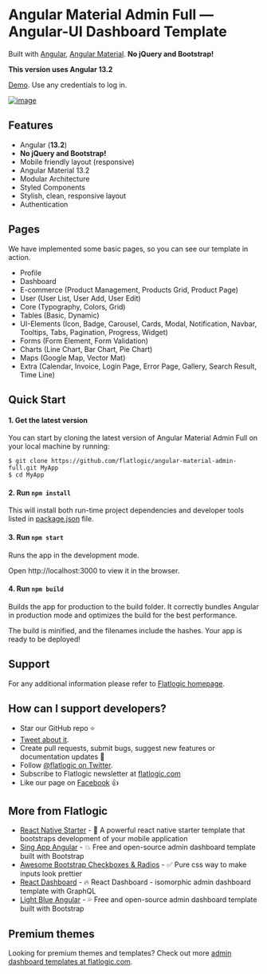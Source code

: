 # Angular Material Admin Full — Angular-UI Dashboard Template

Built with [Angular](https://angular.io/), [Angular Material](https://material.angular.io/).
**No jQuery and Bootstrap!**

**This version uses Angular 13.2**

[Demo](https://demo.flatlogic.com/angular-material-admin-full). Use any credentials to log in.

[![image](https://user-images.githubusercontent.com/17360676/88760123-fed4ec80-d174-11ea-9584-12b8d3a7f8b3.png)](https://demo.flatlogic.com/angular-material-admin-full)

## Features

- Angular (**13.2**)
- **No jQuery and Bootstrap!**
- Mobile friendly layout (responsive)
- Angular Material 13.2
- Modular Architecture
- Styled Components
- Stylish, clean, responsive layout
- Authentication

## Pages

We have implemented some basic pages, so you can see our template in action.

- Profile
- Dashboard
- E-commerce (Product Management, Products Grid, Product Page)
- User (User List, User Add, User Edit)
- Core (Typography, Colors, Grid)
- Tables (Basic, Dynamic)
- UI-Elements (Icon, Badge, Carousel, Cards, Modal, Notification, Navbar, Tooltips, Tabs, Pagination, Progress, Widget)
- Forms (Form Element, Form Validation)
- Charts (Line Chart, Bar Chart, Pie Chart)
- Maps (Google Map, Vector Mat)
- Extra (Calendar, Invoice, Login Page, Error Page, Gallery, Search Result, Time Line)

## Quick Start

#### 1. Get the latest version

You can start by cloning the latest version of Angular Material Admin Full on your
local machine by running:

```shell
$ git clone https://github.com/flatlogic/angular-material-admin-full.git MyApp
$ cd MyApp
```

#### 2. Run `npm install`

This will install both run-time project dependencies and developer tools listed
in [package.json](package.json) file.

#### 3. Run `npm start`

Runs the app in the development mode.

Open http://localhost:3000 to view it in the browser.

#### 4. Run `npm build`

Builds the app for production to the build folder.
It correctly bundles Angular in production mode and optimizes the build for the best performance.

The build is minified, and the filenames include the hashes.
Your app is ready to be deployed!

## Support

For any additional information please refer to [Flatlogic homepage](https://flatlogic.com).

## How can I support developers?

- Star our GitHub repo :star:
- [Tweet about it](https://twitter.com/intent/tweet?text=Amazing%20dashboard%20built%20with%20NodeJS,%20Angular%20and%20Bootstrap!&url=https://demo.flatlogic.com/angular-material-admin-full&via=flatlogic).
- Create pull requests, submit bugs, suggest new features or documentation updates :wrench:
- Follow [@flatlogic on Twitter](https://twitter.com/flatlogic).
- Subscribe to Flatlogic newsletter at [flatlogic.com](https://flatlogic.com/)
- Like our page on [Facebook](https://www.facebook.com/flatlogic/) :thumbsup:

## More from Flatlogic

- [React Native Starter](https://github.com/flatlogic/react-native-starter) - 🚀 A powerful react native starter template that bootstraps development of your mobile application
- [Sing App Angular](https://flatlogic.com/templates/sing-app-angular) - 💥 Free and open-source admin dashboard template built with Bootstrap
- [Awesome Bootstrap Checkboxes & Radios](https://github.com/flatlogic/awesome-bootstrap-checkbox) - ✅ Pure css way to make inputs look prettier
- [React Dashboard](https://github.com/flatlogic/react-dashboard) - 🔥 React Dashboard - isomorphic admin dashboard template with GraphQL
- [Light Blue Angular](https://flatlogic.com/templates/light-blue-angular) - 💦 Free and open-source admin dashboard template built with Bootstrap

## Premium themes

Looking for premium themes and templates? Check out more [admin dashboard templates at flatlogic.com](https://flatlogic.com/admin-dashboards).
